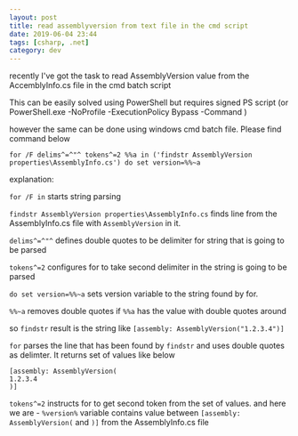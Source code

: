 ```yaml
---
layout: post
title: read assemblyversion from text file in the cmd script
date: 2019-06-04 23:44 
tags: [csharp, .net]
category: dev
---
```

recently I've got the task to read AssemblyVersion value from the AccemblyInfo.cs file in the cmd batch script

This can be easily solved using PowerShell but requires signed PS script (or PowerShell.exe -NoProfile -ExecutionPolicy Bypass -Command )

however the same can be done using windows cmd batch file. 
Please find command below

```
for /F delims^=^"^ tokens^=2 %%a in ('findstr AssemblyVersion properties\AssemblyInfo.cs') do set version=%%~a
```

explanation:

`for /F in` starts string parsing

`findstr AssemblyVersion properties\AssemblyInfo.cs` finds line from the AssemblyInfo.cs file with `AssemblyVersion` in it.

`delims^=^"^` defines double quotes to be delimiter for string that is going to be parsed

`tokens^=2` configures for to take second delimiter in the string is going to be parsed

`do set version=%%~a` sets version variable to the string found by for.

`%%~a` removes double quotes if `%%a` has the value with double quotes around


so `findstr` result is the string like `[assembly: AssemblyVersion("1.2.3.4")]`

`for` parses the line that has been found by `findstr` and uses double quotes as delimter. 
It returns set of values like below
```
[assembly: AssemblyVersion(
1.2.3.4
)]
```

`tokens^=2` instructs for to get second token from the set of values.
and here we are - `%version%` variable contains value between `[assembly: AssemblyVersion(` and `)]` from the AssemblyInfo.cs file
